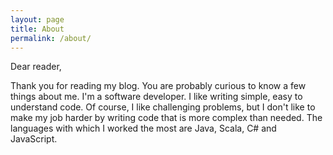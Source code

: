 ```yaml
---
layout: page
title: About
permalink: /about/
---
```


Dear reader,

Thank you for reading my blog. You are probably curious to know a few things about me. I'm a software developer. I like writing simple, easy to understand code.
Of course, I like challenging problems, but I don't like to make my job harder by writing code that is more complex than needed. The languages with which I worked the most are Java, Scala, C# and JavaScript.
